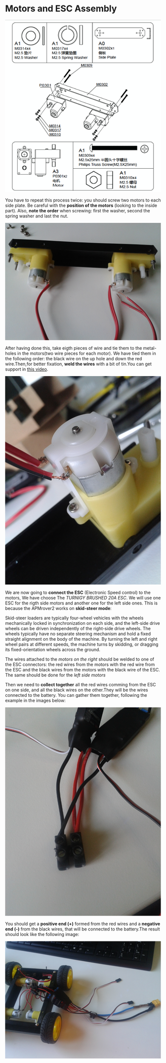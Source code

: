 # Motors and ESC Assembly

![motors](../img/assembly_img/a_motors.jpg)

You have to repeat this process twice: you should screw two motors to each side plate. Be careful with the **position of the motors** (looking to the inside part). Also, **note the order** when screwing: first the washer, second the spring washer and last the nut.

![motors2](../img/assembly_img/a_motors2.jpg)

After having done this, take eigth pieces of wire and tie them to the metal-holes in the motors(two wire pieces for each motor). We have tied them in the following order: the black wire on the up hole and down the red wire.Then,for better fixation, **weld the wires** with a bit of tin.You can get support in [this video](https://www.youtube.com/watch?v=IU9lQ-wKoXo).


![wires](../img/assembly_img/a_wires.jpg)


We are now going to **connect the ESC** (Electronic Speed control) to the motors, We have choose The *TURNIGY BRUSHED 20A ESC*. We will use one ESC for the rigth side motors and another one for the left side ones. This is because the APMrover2 works on **skid-steer mode**:

Skid-steer loaders are typically four-wheel vehicles with the wheels mechanically locked in synchronization on each side, and the left-side drive wheels can be driven independently of the right-side drive wheels. The wheels typically have no separate steering mechanism and hold a fixed straight alignment on the body of the machine. By turning the left and right wheel pairs at different speeds, the machine turns by skidding, or dragging its fixed-orientation wheels across the ground.

The  wires attached to the *motors on the right* should be welded to one of the ESC connectors: the red wires from the motors with the red wire from the ESC and the black wires from the motors with the black wire of the ESC. The same should be done for the *left side motors*



Then we need to **collect together** all the red wires comming from the ESC on one side, and all the black wires on the other.They will be the wires connected to the battery.
You can gather them together, following the example in the images below:


![ESC](../img/assembly_img/ESC3.jpg)

You should get a **positive end (+)** formed from the red wires and a **negative end (-)** from the black wires, that will be connected to the battery.The result should look like the following image:

![ESC](../img/assembly_img/ESC1.jpg)

